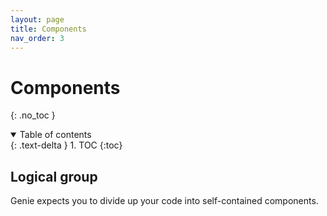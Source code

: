 ```yaml
---
layout: page 
title: Components
nav_order: 3
---
```


# Components
{: .no_toc }
<details open markdown="block">
  <summary>
    Table of contents
  </summary>
  {: .text-delta }
1. TOC
{:toc}
</details>

##  Logical group
Genie expects you to divide up your code into self-contained components. 
